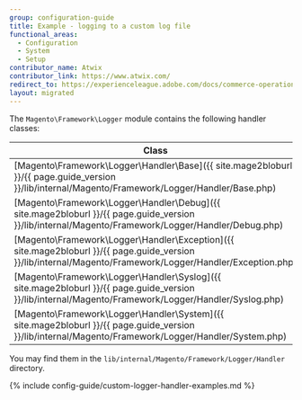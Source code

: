 ```yaml
---
group: configuration-guide
title: Example - logging to a custom log file
functional_areas:
  - Configuration
  - System
  - Setup
contributor_name: Atwix
contributor_link: https://www.atwix.com/
redirect_to: https://experienceleague.adobe.com/docs/commerce-operations/configuration-guide/logs/custom-log-files.html
layout: migrated
---
```


The `Magento\Framework\Logger` module contains the following handler classes:

| Class | Log file |
| ----- | -------- |
| [Magento\Framework\Logger\Handler\Base]({{ site.mage2bloburl }}/{{ page.guide_version }}/lib/internal/Magento/Framework/Logger/Handler/Base.php) | - |
| [Magento\Framework\Logger\Handler\Debug]({{ site.mage2bloburl }}/{{ page.guide_version }}/lib/internal/Magento/Framework/Logger/Handler/Debug.php) | `/var/log/debug.log` |
| [Magento\Framework\Logger\Handler\Exception]({{ site.mage2bloburl }}/{{ page.guide_version }}/lib/internal/Magento/Framework/Logger/Handler/Exception.php) | `/var/log/exception.log` |
| [Magento\Framework\Logger\Handler\Syslog]({{ site.mage2bloburl }}/{{ page.guide_version }}/lib/internal/Magento/Framework/Logger/Handler/Syslog.php) | - |
| [Magento\Framework\Logger\Handler\System]({{ site.mage2bloburl }}/{{ page.guide_version }}/lib/internal/Magento/Framework/Logger/Handler/System.php) | `/var/log/system.log` |

You may find them in the `lib/internal/Magento/Framework/Logger/Handler` directory.

{% include config-guide/custom-logger-handler-examples.md %}
